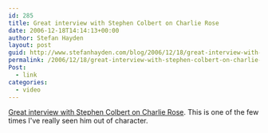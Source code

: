 ```yaml
---
id: 285
title: Great interview with Stephen Colbert on Charlie Rose
date: 2006-12-18T14:14:13+00:00
author: Stefan Hayden
layout: post
guid: http://www.stefanhayden.com/blog/2006/12/18/great-interview-with-stephen-colbert-on-charlie-rose/
permalink: /2006/12/18/great-interview-with-stephen-colbert-on-charlie-rose/
Post:
  - link
categories:
  - video
---
```

<p><a href="http://video.google.com/videoplay?docid=-2504888265369255327&q=charlie+rose+stephen+colbert">Great interview with Stephen Colbert on Charlie Rose</a>. This is one of the few times I've really seen him out of character.
</p>
